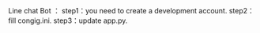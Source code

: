 Line chat Bot ： 
  step1：you need to create a development account.
  step2：fill congig.ini.
  step3：update app.py.
